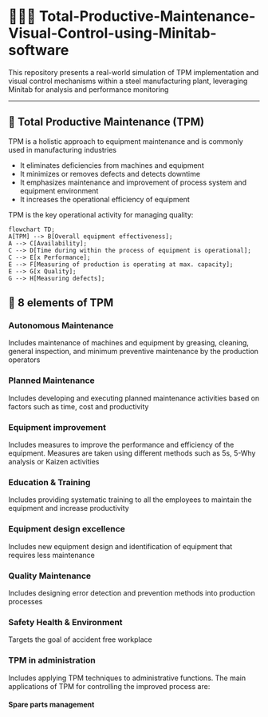 # 🚣🏼‍♂️ Total-Productive-Maintenance-Visual-Control-using-Minitab-software
This repository presents a real-world simulation of TPM implementation and visual control mechanisms within a steel manufacturing plant, leveraging Minitab for analysis and performance monitoring

---

## 🧢 Total Productive Maintenance (TPM)
TPM is a holistic approach to equipment maintenance and is commonly used in manufacturing industries
- It eliminates deficiencies from machines and equipment
- It minimizes or removes defects and detects downtime
- It emphasizes maintenance and improvement of process system and equipment environment
- It increases the operational efficiency of equipment

TPM is the key operational activity for managing quality:

```mermaid
flowchart TD;
A[TPM] --> B[Overall equipment effectiveness];
A --> C[Availability];
C --> D[Time during within the process of equipment is operational];
C --> E[x Performance];
E --> F[Measuring of production is operating at max. capacity];
E --> G[x Quality];
G --> H[Measuring defects];
```
## 🦧 8 elements of TPM
### Autonomous Maintenance
Includes maintenance of machines and equipment by greasing, cleaning, general inspection, and minimum preventive maintenance by the production operators

### Planned Maintenance
Includes developing and executing planned maintenance activities based on factors such as time, cost and productivity

### Equipment improvement
Includes measures to improve the performance and efficiency of the equipment. Measures are taken using different methods such as 5s, 5-Why analysis or Kaizen activities

### Education & Training
Includes providing systematic training to all the employees to maintain the equipment and increase productivity

### Equipment design excellence
Includes new equipment design and identification of equipment that requires less maintenance

### Quality Maintenance
Includes designing error detection and prevention methods into production processes

### Safety Health & Environment
Targets the goal of accident free workplace

### TPM in administration
Includes applying TPM techniques to administrative functions. The main applications of TPM for controlling the improved process are:

#### Spare parts management
